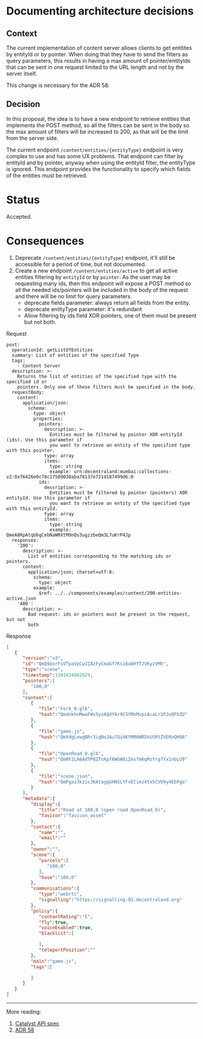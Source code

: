
# Documenting architecture decisions

## Context

The current implementation of content server allows clients to get entitites by entityId or by pointer. When doing that they have to send the filters as query parameters, this results in having a max amount of pointer/entityIds that can be sent in one request limited to the URL length and not by the server itself.  

This change is necessary for the ADR 58.

## Decision

In this proposal, the idea is to have a new endpoint to retrieve entities that implements the POST method, so all the filters can be sent in the body so the max amount of filters will be increased to 200, as that will be the limit from the server side.

The current endpoint `/content/entities/{entityType}` endpoint is very complex to use and has some UX problems. That endpoint can filter by entityId and by pointer, anyway when using the entityId filter, the entityType is ignored. This endpoint provides the functionality to specify which fields of the entities must be retrieved.


# Status

Accepted.

# Consequences


1. Deprecate `/content/entities/{entityType}` endpoint, it'll still be accessible for a period of time, but not documented.
2. Create a new endpoint `/content/entities/active` to get all active entities filtering by `entityId` or by `pointer`. As the user may be requesting many ids, then this endpoint will expose a POST method so all the needed ids/pointers will be included in the body of the request and there will be no limit for query parameters.
   - deprecate fields parameter: always return all fields from the entity.
   - deprecate entityType parameter: it's redundant
   - Allow filtering by ids field XOR pointers, one of them must be present but not both.


Request

```OpenAPI
post:
  operationId: getListOfEntities
  summary: List of entities of the specified Type
  tags:
    - Content Server
  description: >-
    Returns the list of entities of the specified type with the specified id or
    pointers. Only one of these filters must be specified in the body.
  requestBody:
    content:
      application/json:
        schema:
          type: object
          properties:
            pointers:
              description: >-
                Entities must be filtered by pointer XOR entityId (ids). Use this parameter if
                you want to retrieve an entity of the specified type with this pointer.
              type: array
              items:
                type: string
                example: urn:decentraland:mumbai:collections-v2:0xf6426e0c70c17509038aba78137e721d187499d6:0
            ids:
              description: >-
                Entities must be filtered by pointer (pointers) XOR entityId. Use this parameter if
                you want to retrieve an entity of the specified type with this entityId.
              type: array
              items:
                type: string
                example: QmeA8RpAtqU6gCebNaWRXtM9nQs3ugzzbeQm3L7uKrP4Jp
  responses:
    '200':
      description: >-
        List of entities corresponding to the matching ids or pointers.
      content:
        application/json; charset=utf-8:
          schema:
            type: object
          example:
            $ref: ../../components/examples/content/200-entities-active.json
    '400':
      description: >-
        Bad request: ids or pointers must be present in the request, but not
        both

```


Response

```JSON
[
   {
      "version":"v3",
      "id":"QmQ9UorFsVTpaVpCwJZAzFyCmaGf7Ksi6aQHYTJVKyzVMh",
      "type":"scene",
      "timestamp":1581034082829,
      "pointers":[
         "100,0"
      ],
      "content":[
         {
            "file":"Fork_0.glb",
            "hash":"QmdnkhnMwaFWs5ysAQ4Y8r9CSYMoMvpiAcaLr1PJoQFbZU"
         },
         {
            "file":"game.js",
            "hash":"QmXdgLxwgBRr3igNoJAu7Qi6KtMR6WR5kUSRtZVERnQH9A"
         },
         {
            "file":"OpenRoad_0.glb",
            "hash":"QmRF2LA6AdTP8ZTsKpf6WGW8iZesfmKqMzYrg7Yx1nbLU9"
         },
         {
            "file":"scene.json",
            "hash":"QmPgaz3kzicJKAtagqGHN5LYFvECimz4te5CVU9y4EbPgo"
         }
      ],
      "metadata":{
         "display":{
            "title":"Road at 100,0 (open road OpenRoad_0)",
            "favicon":"favicon_asset"
         },
         "contact":{
            "name":"",
            "email":""
         },
         "owner":"",
         "scene":{
            "parcels":[
               "100,0"
            ],
            "base":"100,0"
         },
         "communications":{
            "type":"webrtc",
            "signalling":"https://signalling-01.decentraland.org"
         },
         "policy":{
            "contentRating":"E",
            "fly":true,
            "voiceEnabled":true,
            "blacklist":[

            ],
            "teleportPosition":""
         },
         "main":"game.js",
         "tags":[

         ]
      }
   }
]
```

---

More reading:
1. [Catalyst API spec](https://github.com/decentraland/catalyst-api-specs)
2. [ADR 58](https://github.com/decentraland/adr/blob/main/docs/ADR-58-third-party-assets-integration-v2-with-merkle-tree.md)
